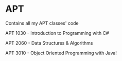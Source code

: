 # APT
Contains all my APT classes' code

APT 1030 - Introduction to Programming with C#

APT 2060 - Data Structures & Algorithms

APT 3010 - Object Oriented Programming with Java!
